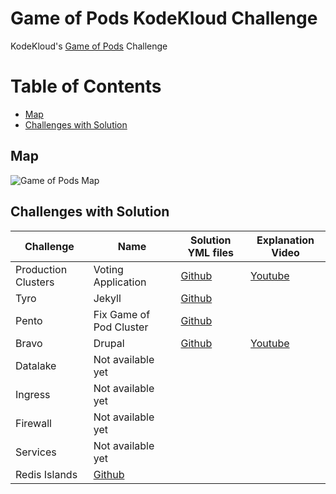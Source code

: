 # Game of Pods KodeKloud Challenge
KodeKloud's [Game of Pods](https://kodekloud.com/p/game-of-pods) Challenge

# Table of Contents
- [Map](#map)
- [Challenges with Solution](#challenges-with-solution)

## Map
![Game of Pods Map](/map.png)

## Challenges with Solution
Challenge | Name | Solution YML files | Explanation Video |
--------- | ---- | ------------------ | ----------------- |
Production Clusters | Voting Application |[Github](./solutions/voting-application) | [Youtube](https://www.youtube.com/watch?v=yuB_yJIVkSc)|
Tyro | Jekyll | [Github](./solutions/tyro) | |
Pento | Fix Game of Pod Cluster | [Github](./solutions/pento) | |
Bravo | Drupal | [Github](./solutions/drupal) | [Youtube](https://www.youtube.com/watch?v=YqrIQUebpg8)|
Datalake | Not available yet | | |
Ingress | Not available yet | | |
Firewall | Not available yet | | |
Services | Not available yet | | |
Redis Islands | [Github](./solutions/redis-islands) | |
